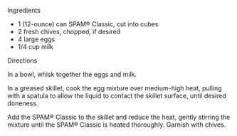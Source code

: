 Ingredients

- 1 (12-ounce) can SPAM® Classic, cut into cubes
- 2 fresh chives, chopped, if desired
- 4 large eggs
- 1/4 cup milk

Directions

In a bowl, whisk together the eggs and milk.

In a greased skillet, cook the egg mixture over medium-high heat, pulling with a spatula to allow the liquid to contact the skillet surface, until desired doneness.

Add the SPAM® Classic to the skillet and reduce the heat, gently stirring the mixture until the SPAM® Classic is heated thoroughly. Garnish with chives.




<!---
hypoalgesia/hypoalgesia is a ✨ special ✨ repository because its `README.md` (this file) appears on your GitHub profile.
You can click the Preview link to take a look at your changes.
--->

